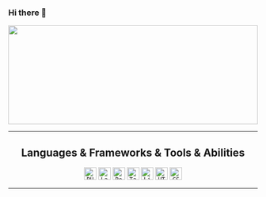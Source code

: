 ### Hi there 👋

<a href="https://github.com/cjatoba/github-readme-stats" title="Go to Source"><img width="100%" height="200" src="https://github-readme-stats.vercel.app/api?username=cjatoba&show_icons=true&theme=gotham"></a>
<hr>

<h2 align="center">Languages & Frameworks & Tools & Abilities</h2>

<p align="center">
  <code><img title="PHP" height="25" src="https://github.com/cjatoba/cjatoba/images/php.png"></code>
  <code><img title="Laravel" height="25" src="https://github.com/zumrudu-anka/zumrudu-anka/blob/master/images/cpp.svg"></code>
  <code><img title="Bootstrap" height="25" src="https://github.com/zumrudu-anka/zumrudu-anka/blob/master/images/cSharp.svg"></code>
  <code><img title="Tailwind CSS" height="25" src="https://github.com/zumrudu-anka/zumrudu-anka/blob/master/images/python.svg"></code>
  <code><img title="Livewire" height="25" src="https://github.com/zumrudu-anka/zumrudu-anka/blob/master/images/javascript.svg"></code>
  <code><img title="HTML5" height="25" src="https://github.com/zumrudu-anka/zumrudu-anka/blob/master/images/html5.svg"></code>
  <code><img title="CSS3" height="25" src="https://github.com/zumrudu-anka/zumrudu-anka/blob/master/images/css.svg"></code>
</p>

<hr>
